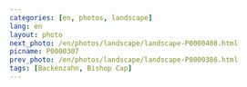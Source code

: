 ```yaml
---
categories: [en, photos, landscape]
lang: en
layout: photo
next_photo: /en/photos/landscape/landscape-P0000408.html
picname: P0000307
prev_photo: /en/photos/landscape/landscape-P0000386.html
tags: [Backenzahn, Bishop Cap]
---
```

